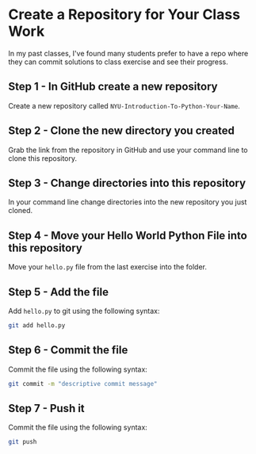 # Create a Repository for Your Class Work
In my past classes, I've found many students prefer to have a repo where they can commit solutions to class exercise and see their progress.
## Step 1 - In GitHub create a new repository
Create a new repository called `NYU-Introduction-To-Python-Your-Name`.
## Step 2 - Clone the new directory you created
Grab the link from the repository in GitHub and use your command line to clone this repository.
## Step 3 - Change directories into this repository
In your command line change directories into the new repository you just cloned.
## Step 4 - Move your Hello World Python File into this repository
Move your `hello.py` file from the last exercise into the folder.
## Step 5 - Add the file
Add `hello.py` to git using the following syntax:
```bash
git add hello.py
```
## Step 6 - Commit the file
Commit the file using the following syntax:
```bash
git commit -m "descriptive commit message"
```
## Step 7 - Push it
Commit the file using the following syntax:
```bash
git push
```
